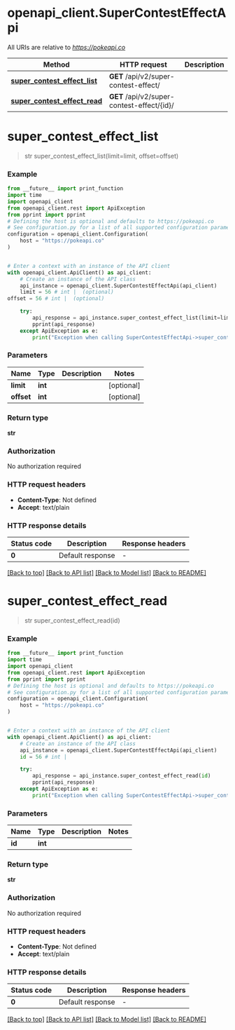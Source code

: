 # openapi_client.SuperContestEffectApi

All URIs are relative to *https://pokeapi.co*

Method | HTTP request | Description
------------- | ------------- | -------------
[**super_contest_effect_list**](SuperContestEffectApi.md#super_contest_effect_list) | **GET** /api/v2/super-contest-effect/ | 
[**super_contest_effect_read**](SuperContestEffectApi.md#super_contest_effect_read) | **GET** /api/v2/super-contest-effect/{id}/ | 


# **super_contest_effect_list**
> str super_contest_effect_list(limit=limit, offset=offset)



### Example

```python
from __future__ import print_function
import time
import openapi_client
from openapi_client.rest import ApiException
from pprint import pprint
# Defining the host is optional and defaults to https://pokeapi.co
# See configuration.py for a list of all supported configuration parameters.
configuration = openapi_client.Configuration(
    host = "https://pokeapi.co"
)


# Enter a context with an instance of the API client
with openapi_client.ApiClient() as api_client:
    # Create an instance of the API class
    api_instance = openapi_client.SuperContestEffectApi(api_client)
    limit = 56 # int |  (optional)
offset = 56 # int |  (optional)

    try:
        api_response = api_instance.super_contest_effect_list(limit=limit, offset=offset)
        pprint(api_response)
    except ApiException as e:
        print("Exception when calling SuperContestEffectApi->super_contest_effect_list: %s\n" % e)
```

### Parameters

Name | Type | Description  | Notes
------------- | ------------- | ------------- | -------------
 **limit** | **int**|  | [optional] 
 **offset** | **int**|  | [optional] 

### Return type

**str**

### Authorization

No authorization required

### HTTP request headers

 - **Content-Type**: Not defined
 - **Accept**: text/plain

### HTTP response details
| Status code | Description | Response headers |
|-------------|-------------|------------------|
**0** | Default response |  -  |

[[Back to top]](#) [[Back to API list]](../README.md#documentation-for-api-endpoints) [[Back to Model list]](../README.md#documentation-for-models) [[Back to README]](../README.md)

# **super_contest_effect_read**
> str super_contest_effect_read(id)



### Example

```python
from __future__ import print_function
import time
import openapi_client
from openapi_client.rest import ApiException
from pprint import pprint
# Defining the host is optional and defaults to https://pokeapi.co
# See configuration.py for a list of all supported configuration parameters.
configuration = openapi_client.Configuration(
    host = "https://pokeapi.co"
)


# Enter a context with an instance of the API client
with openapi_client.ApiClient() as api_client:
    # Create an instance of the API class
    api_instance = openapi_client.SuperContestEffectApi(api_client)
    id = 56 # int | 

    try:
        api_response = api_instance.super_contest_effect_read(id)
        pprint(api_response)
    except ApiException as e:
        print("Exception when calling SuperContestEffectApi->super_contest_effect_read: %s\n" % e)
```

### Parameters

Name | Type | Description  | Notes
------------- | ------------- | ------------- | -------------
 **id** | **int**|  | 

### Return type

**str**

### Authorization

No authorization required

### HTTP request headers

 - **Content-Type**: Not defined
 - **Accept**: text/plain

### HTTP response details
| Status code | Description | Response headers |
|-------------|-------------|------------------|
**0** | Default response |  -  |

[[Back to top]](#) [[Back to API list]](../README.md#documentation-for-api-endpoints) [[Back to Model list]](../README.md#documentation-for-models) [[Back to README]](../README.md)

